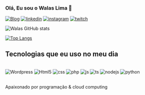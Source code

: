 ### Olá, Eu sou o Walas Lima 🤙


[![Blog](https://img.shields.io/badge/Wordpress-21759B?style=for-the-badge&logo=wordpress&logoColor=white)](https://https://codezero.dev.br/)
[![linkedin](https://img.shields.io/badge/LinkedIn-0077B5?style=for-the-badge&logo=linkedin&logoColor=white
)](https://www.linkedin.com/in/wuulima/)
[![instagram](https://img.shields.io/badge/Instagram-E4405F?style=for-the-badge&logo=instagram&logoColor=white
)](https://www.linkedin.com/in/wuulima/)
[![twitch](https://img.shields.io/badge/Twitch-9146FF?style=for-the-badge&logo=twitch&logoColor=white)](https://www.linkedin.com/in/wuulima/)

![Walas GitHub stats](https://github-readme-stats.vercel.app/api?username=wuulima&show_icons=true&theme=dracula)

[![Top Langs](https://github-readme-stats.vercel.app/api/top-langs/?username=wuulima)](https://github.com/anuraghazra/github-readme-stats)

## Tecnologias que eu uso no meu dia
<div style="display: inline_block"><br/>
    <img align="center" alt="Wordpress" src="https://img.shields.io/badge/Wordpress-21759B?style=for-the-badge&logo=wordpress&logoColor=white" />
    <img align="center" alt="Html5" src="https://img.shields.io/badge/HTML5-E34F26?style=for-the-badge&logo=html5&logoColor=white" />
    <img align="center" alt="css" src="https://img.shields.io/badge/CSS3-1572B6?style=for-the-badge&logo=css3&logoColor=white" />
    <img align="center" alt="php" src="https://img.shields.io/badge/PHP-777BB4?style=for-the-badge&logo=php&logoColor=white"/>
    <img align="center" alt="js" src="https://img.shields.io/badge/JavaScript-F7DF1E?style=for-the-badge&logo=javascript&logoColor=black" />
    <img align="center" alt="ts" src="https://img.shields.io/badge/TypeScript-007ACC?style=for-the-badge&logo=typescript&logoColor=white" />
    <img align="center" alt="nodejs" src="https://img.shields.io/badge/Node.js-43853D?style=for-the-badge&logo=node.js&logoColor=white" />
    <img align="center" alt="python" src="https://img.shields.io/badge/Python-3776AB?style=for-the-badge&logo=python&logoColor=white" />
</div><br/>

Apaixonado por programação & cloud computing
